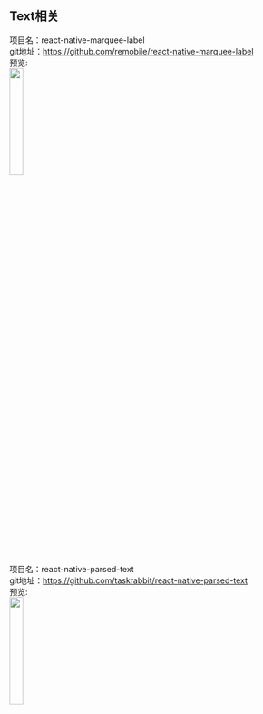 ## Text相关<br>


项目名：react-native-marquee-label<br>
git地址：https://github.com/remobile/react-native-marquee-label<br>
预览:<br>
<img src="https://github.com/remobile/react-native-marquee-label/raw/master/screencasts/demo.gif" width="22%"/>
<br>

项目名：react-native-parsed-text<br>
git地址：https://github.com/taskrabbit/react-native-parsed-text<br>
预览:<br>
<img src="https://cloud.githubusercontent.com/assets/159813/11152673/d5fe86f0-89e8-11e5-8b5e-f3c06bdc1b6b.gif" width="22%"/>
<br>
